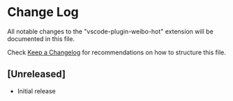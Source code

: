 # Change Log

All notable changes to the "vscode-plugin-weibo-hot" extension will be documented in this file.

Check [Keep a Changelog](http://keepachangelog.com/) for recommendations on how to structure this file.

## [Unreleased]

- Initial release